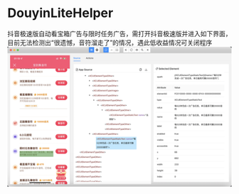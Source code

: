 # DouyinLiteHelper
抖音极速版自动看宝箱广告与限时任务广告，需打开抖音极速版并进入如下界面，目前无法检测出“很遗憾，音符溜走了”的情况，遇此低收益情况可关闭程序
![screenshot](https://github.com/supernets-zz/DouyinLiteHelper/raw/main/screenshot.png)

